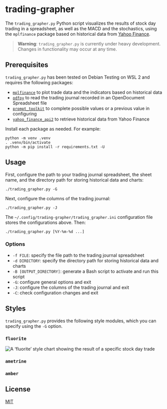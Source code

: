 # trading-grapher #

<!-- Python script that visualizes the results of stock day trading in a
spreadsheet using mplfinance based on historical data from Yahoo Finance -->

The `trading_grapher.py` Python script visualizes the results of stock day
trading in a spreadsheet, as well as the MACD and the stochastics, using the
`mplfinance` package based on historical data from [Yahoo
Finance](https://finance.yahoo.com/).

> **Warning**: `trading_grapher.py` is currently under heavy development.
> Changes in functionality may occur at any time.

## Prerequisites ##

`trading_grapher.py` has been tested on Debian Testing on WSL 2 and requires
the following packages:

  * [`mplfinance`](https://github.com/matplotlib/mplfinance) to plot trade data
    and the indicators based on historical data
  * [`odfpy`](https://github.com/eea/odfpy) to read the trading journal
    recorded in an OpenDocument Spreadsheet file
  * [`prompt_toolkit`](https://python-prompt-toolkit.readthedocs.io/en/master/index.html)
    to complete possible values or a previous value in configuring
  * [`yahoo_finance_api2`](https://github.com/pkout/yahoo_finance_api2) to
    retrieve historical data from Yahoo Finance

Install each package as needed. For example:

``` shell
python -m venv .venv
. .venv/bin/activate
python -m pip install -r requirements.txt -U
```

## Usage ##

First, configure the path to your trading journal spreadsheet, the sheet name,
and the directory path for storing historical data and charts:

``` shell
./trading_grapher.py -G
```

Next, configure the columns of the trading journal:

``` shell
./trading_grapher.py -J
```

The `~/.config/trading-grapher/trading_grapher.ini` configuration file stores
the configurations above. Then:

``` shell
./trading_grapher.py [%Y-%m-%d ...]
```

### Options ###

  * `-f FILE`: specify the file path to the trading journal spreadsheet
  * `-d DIRECTORY`: specify the directory path for storing historical data and
    charts
  * `-B [OUTPUT_DIRECTORY]`: generate a Bash script to activate and run this
    script
  * `-G`: configure general options and exit
  * `-J`: configure the columns of the trading journal and exit
  * `-C`: check configuration changes and exit

## Styles ##

`trading_grapher.py` provides the following style modules, which you can
specify using the `-G` option.

### `fluorite` ###

![A ‘fluorite’ style chart showing the result of a specific stock day
trade](examples/fluorite.png)

### `ametrine` ###

<!-- ![A ‘ametrine’ style chart showing the result of a specific stock day
trade](examples/ametrine.png) -->

### `amber` ###

<!-- ![A ‘amber’ style chart showing the result of a specific stock day
trade](examples/amber.png) -->

## License ##

[MIT](LICENSE.md)
